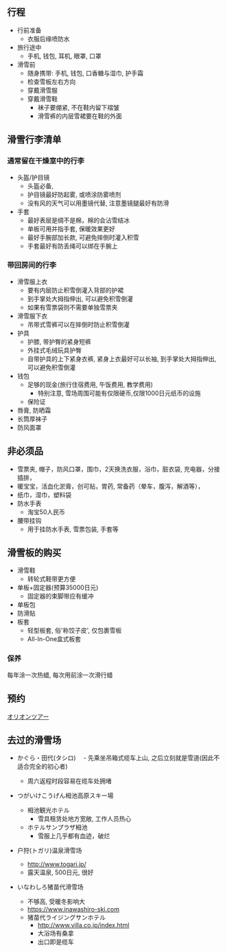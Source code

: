 ## 行程
- 行前准备
  - 衣服后缘喷防水
- 旅行途中
  - 手机, 钱包, 耳机, 眼罩, 口罩
- 滑雪前
  - 随身携带: 手机, 钱包, 口香糖与湿巾, 护手霜
  - 检查雪板左右方向
  - 穿戴滑雪服
  - 穿戴滑雪鞋
    - 袜子要绷紧, 不在鞋内留下褶皱
    - 滑雪裤的内层雪裙要在鞋的外面

## 滑雪行李清单

### 通常留在干燥室中的行李
- 头盔/护目镜
  - 头盔必备,
  - 护目镜最好防起雾, 或喷涂防雾喷剂
  - 没有风的天气可以用墨镜代替, 注意墨镜腿最好有防滑
- 手套
  - 最好表层是绸不是棉，棉的会沾雪结冰
  - 单板可用并指手套, 保暖效果更好
  - 最好手腕部加长款, 可避免摔倒时灌入积雪
  - 手套最好有防丢绳可以绑在手腕上
### 带回房间的行李
- 滑雪服上衣
  - 要有内层防止积雪倒灌入背部的护裙
  - 到手掌处大拇指伸出, 可以避免积雪倒灌
  - 如果有雪票袋则不需要单独雪票夹
- 滑雪服下衣
  - 吊带式雪裤可以在摔倒时防止积雪倒灌
- 护具
  - 护膝, 带护臀的紧身短裤
  - 外挂式毛绒玩具护臀
  - 自带护具的上下紧身衣裤, 紧身上衣最好可以长袖, 到手掌处大拇指伸出, 可以避免积雪倒灌
- 钱包
  - 足够的现金(旅行住宿费用, 午饭费用, 教学费用)
    - 特别注意, 雪场周围可能有仅限硬币,仅限1000日元纸币的设施
  - 保险证
- 唇膏, 防晒霜
- 长筒厚袜子
- 防风面罩

## 非必须品
- 雪票夹, 帽子，防风口罩，围巾，2天换洗衣服，浴巾，脏衣袋, 充电器，分接插排，
- 暖宝宝，活血化淤膏，创可贴，胃药, 常备药（晕车，腹泻，解酒等），
- 纸巾，湿巾，塑料袋
- 防水手表
  - 淘宝50人民币
- 腰带挂钩
  - 用于挂防水手表, 雪票包装, 手套等
  
## 滑雪板的购买

- 滑雪鞋
  - 转轮式鞋带更方便
- 单板+固定器(预算35000日元)
  - 固定器的束脚带应有缓冲
- 单板包
- 防滑贴
- 板套
  - 轻型板套, 俗'称饺子皮', 仅包裹雪板
  - All-In-One盒式板套
  
### 保养
每年涂一次热蜡, 每次用前涂一次滑行蜡

## 预约
[オリオンツアー](https://www.orion-ski.jp)

## 去过的滑雪场
- かぐら・田代(タシロ)
　- 先乘坐吊箱式缆车上山, 之后立刻就是雪道(因此不适合完全的初心者)
  - 周六返程时段容易在缆车处拥堵 

- つがいけこうげん栂池高原スキー場
  - 栂池観光ホテル
    - 雪具租赁处地方宽敞, 工作人员热心
  - ホテルサンプラザ栂池
    - 雪服上几乎都有血迹，破烂

- 户狩(トガリ)温泉滑雪场
  - http://www.togari.jp/
  - 露天温泉, 500日元, 很好

- いなわしろ猪苗代滑雪场
  - 不够高, 受暖冬影响大
  - <https://www.inawashiro-ski.com>
  - 猪苗代ライジングサンホテル
    - <http://www.villa.co.jp/index.html>
    - 大浴场有桑拿
    - 出口即是缆车
